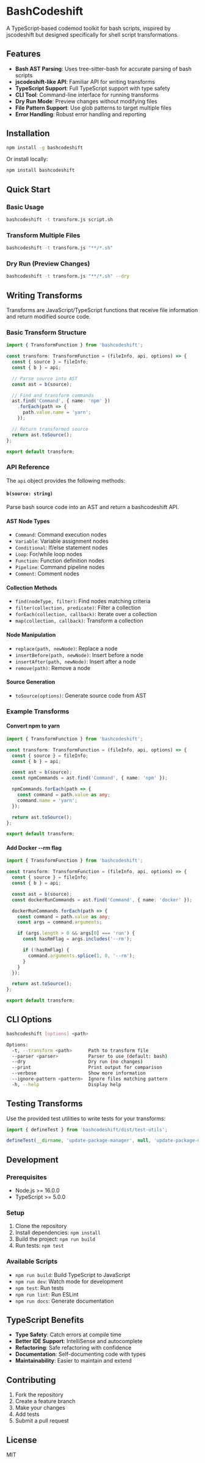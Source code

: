 # BashCodeshift

A TypeScript-based codemod toolkit for bash scripts, inspired by jscodeshift but designed specifically for shell script transformations.

## Features

- **Bash AST Parsing**: Uses tree-sitter-bash for accurate parsing of bash scripts
- **jscodeshift-like API**: Familiar API for writing transforms
- **TypeScript Support**: Full TypeScript support with type safety
- **CLI Tool**: Command-line interface for running transforms
- **Dry Run Mode**: Preview changes without modifying files
- **File Pattern Support**: Use glob patterns to target multiple files
- **Error Handling**: Robust error handling and reporting

## Installation

```bash
npm install -g bashcodeshift
```

Or install locally:

```bash
npm install bashcodeshift
```

## Quick Start

### Basic Usage

```bash
bashcodeshift -t transform.js script.sh
```

### Transform Multiple Files

```bash
bashcodeshift -t transform.js "**/*.sh"
```

### Dry Run (Preview Changes)

```bash
bashcodeshift -t transform.js "**/*.sh" --dry
```

## Writing Transforms

Transforms are JavaScript/TypeScript functions that receive file information and return modified source code.

### Basic Transform Structure

```typescript
import { TransformFunction } from 'bashcodeshift';

const transform: TransformFunction = (fileInfo, api, options) => {
  const { source } = fileInfo;
  const { b } = api;

  // Parse source into AST
  const ast = b(source);

  // Find and transform commands
  ast.find('Command', { name: 'npm' })
    .forEach(path => {
      path.value.name = 'yarn';
    });

  // Return transformed source
  return ast.toSource();
};

export default transform;
```

### API Reference

The `api` object provides the following methods:

#### `b(source: string)`
Parse bash source code into an AST and return a bashcodeshift API.

#### AST Node Types
- `Command`: Command execution nodes
- `Variable`: Variable assignment nodes
- `Conditional`: If/else statement nodes
- `Loop`: For/while loop nodes
- `Function`: Function definition nodes
- `Pipeline`: Command pipeline nodes
- `Comment`: Comment nodes

#### Collection Methods
- `find(nodeType, filter)`: Find nodes matching criteria
- `filter(collection, predicate)`: Filter a collection
- `forEach(collection, callback)`: Iterate over a collection
- `map(collection, callback)`: Transform a collection

#### Node Manipulation
- `replace(path, newNode)`: Replace a node
- `insertBefore(path, newNode)`: Insert before a node
- `insertAfter(path, newNode)`: Insert after a node
- `remove(path)`: Remove a node

#### Source Generation
- `toSource(options)`: Generate source code from AST

### Example Transforms

#### Convert npm to yarn

```typescript
import { TransformFunction } from 'bashcodeshift';

const transform: TransformFunction = (fileInfo, api, options) => {
  const { source } = fileInfo;
  const { b } = api;

  const ast = b(source);
  const npmCommands = ast.find('Command', { name: 'npm' });

  npmCommands.forEach(path => {
    const command = path.value as any;
    command.name = 'yarn';
  });

  return ast.toSource();
};

export default transform;
```

#### Add Docker --rm flag

```typescript
import { TransformFunction } from 'bashcodeshift';

const transform: TransformFunction = (fileInfo, api, options) => {
  const { source } = fileInfo;
  const { b } = api;

  const ast = b(source);
  const dockerRunCommands = ast.find('Command', { name: 'docker' });

  dockerRunCommands.forEach(path => {
    const command = path.value as any;
    const args = command.arguments;

    if (args.length > 0 && args[0] === 'run') {
      const hasRmFlag = args.includes('--rm');

      if (!hasRmFlag) {
        command.arguments.splice(1, 0, '--rm');
      }
    }
  });

  return ast.toSource();
};

export default transform;
```

## CLI Options

```bash
bashcodeshift [options] <path>

Options:
  -t, --transform <path>      Path to transform file
  --parser <parser>           Parser to use (default: bash)
  --dry                       Dry run (no changes)
  --print                     Print output for comparison
  --verbose                   Show more information
  --ignore-pattern <pattern>  Ignore files matching pattern
  -h, --help                  Display help
```

## Testing Transforms

Use the provided test utilities to write tests for your transforms:

```typescript
import { defineTest } from 'bashcodeshift/dist/test-utils';

defineTest(__dirname, 'update-package-manager', null, 'update-package-manager', { parser: 'bash' });
```

## Development

### Prerequisites

- Node.js >= 16.0.0
- TypeScript >= 5.0.0

### Setup

1. Clone the repository
2. Install dependencies: `npm install`
3. Build the project: `npm run build`
4. Run tests: `npm test`

### Available Scripts

- `npm run build`: Build TypeScript to JavaScript
- `npm run dev`: Watch mode for development
- `npm test`: Run tests
- `npm run lint`: Run ESLint
- `npm run docs`: Generate documentation

## TypeScript Benefits

- **Type Safety**: Catch errors at compile time
- **Better IDE Support**: IntelliSense and autocomplete
- **Refactoring**: Safe refactoring with confidence
- **Documentation**: Self-documenting code with types
- **Maintainability**: Easier to maintain and extend

## Contributing

1. Fork the repository
2. Create a feature branch
3. Make your changes
4. Add tests
5. Submit a pull request

## License

MIT